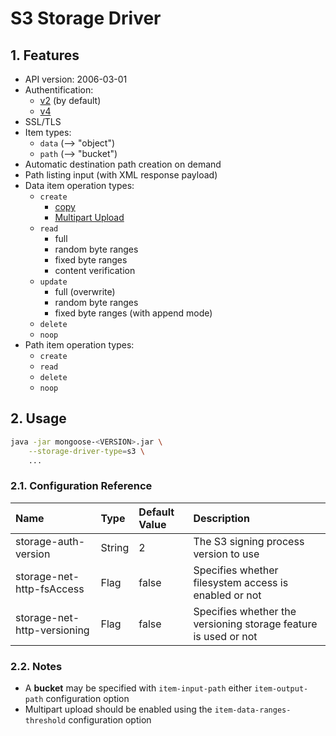 # S3 Storage Driver

## 1. Features

* API version: 2006-03-01
* Authentification:
    * [v2](https://docs.aws.amazon.com/general/latest/gr/signature-version-2.html) (by default)
    * [v4](https://docs.aws.amazon.com/general/latest/gr/signature-version-4.html)
* SSL/TLS
* Item types:
    * `data` (--> "object")
    * `path` (--> "bucket")
* Automatic destination path creation on demand
* Path listing input (with XML response payload)
* Data item operation types:
    * `create`
        * [copy](../../../../../../doc/design/copy_mode/README.md)
        * [Multipart Upload](../../../../../../src/main/java/com/emc/mongoose/base/item/op/composite/README.md)
    * `read`
        * full
        * random byte ranges
        * fixed byte ranges
        * content verification
    * `update`
        * full (overwrite)
        * random byte ranges
        * fixed byte ranges (with append mode)
    * `delete`
    * `noop`
* Path item operation types:
    * `create`
    * `read`
    * `delete`
    * `noop`

## 2. Usage

```bash
java -jar mongoose-<VERSION>.jar \
    --storage-driver-type=s3 \
    ...
```

### 2.1. Configuration Reference

| Name                                           | Type         | Default Value    | Description                                      |
|:-----------------------------------------------|:-------------|:-----------------|:-------------------------------------------------|
| storage-auth-version                           | String       | 2                | The S3 signing process version to use 
| storage-net-http-fsAccess                      | Flag | false | Specifies whether filesystem access is enabled or not
| storage-net-http-versioning                    | Flag | false | Specifies whether the versioning storage feature is used or not

### 2.2. Notes

* A **bucket** may be specified with `item-input-path` either `item-output-path` configuration option
* Multipart upload should be enabled using the `item-data-ranges-threshold` configuration option
